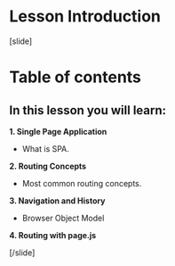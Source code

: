 # Lesson Introduction

[slide]

# Table of contents

## In this lesson you will learn:

**1. Single Page Application**

-  What is SPA.

**2. Routing Concepts**

-  Most common routing concepts.

**3. Navigation and History**

-  Browser Object Model

**4. Routing with page.js**

[/slide]
